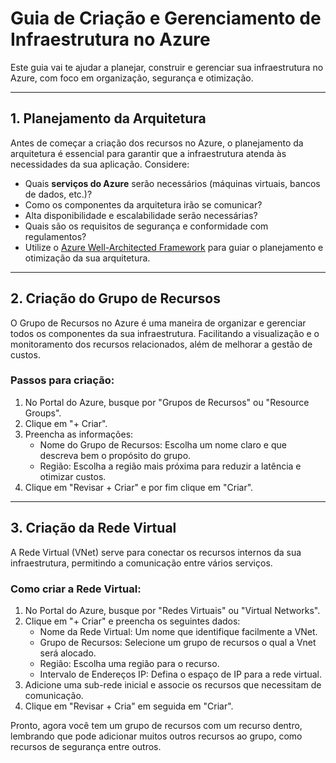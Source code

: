 # Guia de Criação e Gerenciamento de Infraestrutura no Azure

Este guia vai te ajudar a planejar, construir e gerenciar sua infraestrutura no Azure, com foco em organização, segurança e otimização.

---

## 1. Planejamento da Arquitetura

Antes de começar a criação dos recursos no Azure, o planejamento da arquitetura é essencial para garantir que a infraestrutura atenda às necessidades da sua aplicação. Considere:

- Quais **serviços do Azure** serão necessários (máquinas virtuais, bancos de dados, etc.)?
- Como os componentes da arquitetura irão se comunicar?
- Alta disponibilidade e escalabilidade serão necessárias?
- Quais são os requisitos de segurança e conformidade com regulamentos?
- Utilize o [Azure Well-Architected Framework](https://learn.microsoft.com/pt-br/azure/architecture/framework/) para guiar o planejamento e otimização da sua arquitetura.

---

## 2. Criação do Grupo de Recursos

O Grupo de Recursos no Azure é uma maneira de organizar e gerenciar todos os componentes da sua infraestrutura. Facilitando a visualização e o monitoramento dos recursos relacionados, além de melhorar a gestão de custos.

### Passos para criação:

1. No Portal do Azure, busque por "Grupos de Recursos" ou "Resource Groups".
2. Clique em "+ Criar".
3. Preencha as informações:
   - Nome do Grupo de Recursos: Escolha um nome claro e que descreva bem o propósito do grupo.
   - Região: Escolha a região mais próxima para reduzir a latência e otimizar custos.
4. Clique em "Revisar + Criar" e por fim clique em "Criar".

---

## 3. Criação da Rede Virtual

A Rede Virtual (VNet) serve para conectar os recursos internos da sua infraestrutura, permitindo a comunicação entre vários serviços.

### Como criar a Rede Virtual:

1. No Portal do Azure, busque por "Redes Virtuais" ou "Virtual Networks".
2. Clique em "+ Criar" e preencha os seguintes dados:
   - Nome da Rede Virtual: Um nome que identifique facilmente a VNet.
   - Grupo de Recursos: Selecione um grupo de recursos o qual a Vnet será alocado.
   - Região: Escolha uma região para o recurso.
   - Intervalo de Endereços IP: Defina o espaço de IP para a rede virtual.
3. Adicione uma sub-rede inicial e associe os recursos que necessitam de comunicação.
4. Clique em "Revisar + Cria" em seguida em "Criar".

Pronto, agora você tem um grupo de recursos com um recurso dentro, lembrando que pode adicionar muitos outros recursos ao grupo, como recursos de segurança entre outros.
